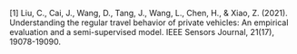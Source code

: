 [1] Liu, C., Cai, J., Wang, D., Tang, J., Wang, L., Chen, H., & Xiao, Z. (2021). Understanding the regular travel behavior of private vehicles: An empirical evaluation and a semi-supervised model. IEEE Sensors Journal, 21(17), 19078-19090.
